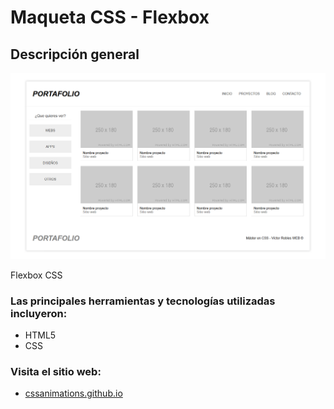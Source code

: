 # Maqueta CSS - Flexbox

## Descripción general

![Vista previa](./design.png)

Flexbox CSS

### Las principales herramientas y tecnologías utilizadas incluyeron:

- HTML5
- CSS  

### Visita el sitio web:

- [cssanimations.github.io](https://roraima1986.github.io/cssanimations.github.io/)
